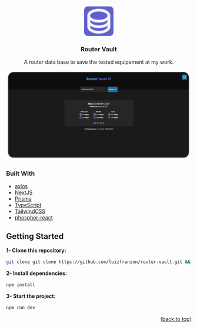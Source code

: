 <div id="top"></div>

<!-- PROJECT LOGO -->
<br />
<div align="center">
  <a href="https://github.com/luizfranzon/router-vault.git">
    <img src=".github/fav-icon.png" alt="Logo" width="80" height="80">
  </a>

<h3 align="center">Router Vault</h3>

  <p align="center">
    A router data base to save the tested equipament at my work.

</div>

<img src=".github/screenshot.png">

### Built With

* [axios](https://axios-http.com/ptbr/docs/intro)
* [NextJS](https://nextjs.org/)
* [Prisma](https://www.prisma.io/)
* [TypeScript](https://www.typescriptlang.org/)
* [TailwindCSS](https://tailwindcss.com/)
* [phosphor-react](https://phosphoricons.com/)

<!-- GETTING STARTED -->
## Getting Started

**1- Clone this repository:**
```bash
git clone git clone https://github.com/luizfranzon/router-vault.git && cd App
```
**2- Install dependencies:**
```bash
npm install
```
**3- Start the project:**
```bash
npm run dev
```
<p align="right">(<a href="#top">back to top</a>)</p>
